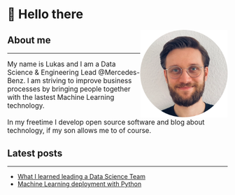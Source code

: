 # 👋 Hello there

<img src="img/lukas.png" align="right" width=200>

## About me
***
<p style="font-size:110%;">
My name is Lukas and I am a Data Science & Engineering Lead @Mercedes-Benz. I am striving to improve business processes by bringing people together with the lastest Machine Learning technology.<br>
<br>
In my freetime I develop open source software and blog about technology, if my son allows me to of course.
</p>

## Latest posts
***
<!-- BLOG-POST-LIST:START -->
- [What I learned leading a Data Science Team](https://towardsdatascience.com/what-i-learned-leading-a-data-science-team-e8ac1f107a89?source=rss-1bddc0d22949------2)
- [Machine Learning deployment with Python](https://towardsdatascience.com/machine-learning-deployment-with-python-e64a37c3155a?source=rss-1bddc0d22949------2)
<!-- BLOG-POST-LIST:END -->